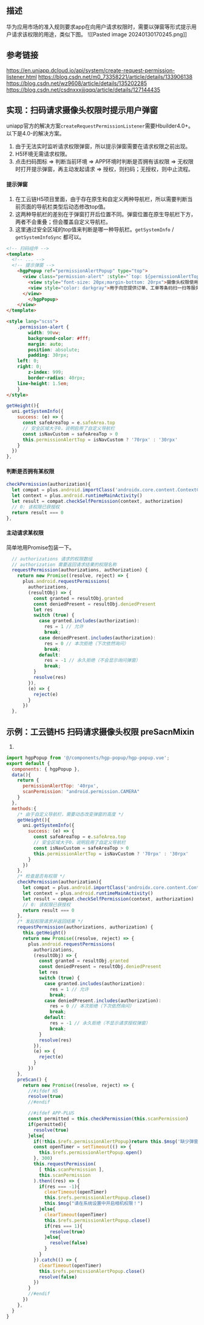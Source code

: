 ## 描述
华为应用市场的准入规则要求app在向用户请求权限时，需要以弹窗等形式提示用户请求该权限的用途，类似下图。
![[Pasted image 20240130170245.png]]

## 参考链接
https://en.uniapp.dcloud.io/api/system/create-request-permission-listener.html
https://blog.csdn.net/m0_73358221/article/details/133906138
https://blog.csdn.net/wz9608/article/details/135202285
https://blog.csdn.net/csdnxxxjjjqqq/article/details/127144435

## 实现：扫码请求摄像头权限时提示用户弹窗
uniapp官方的解决方案`createRequestPermissionListener`需要Hbuilder4.0+。
以下是4.0-的解决方案。
1. 由于无法实时监听请求权限弹窗，所以提示弹窗需要在请求权限之前出现。
2. H5环境无需请求权限。
3. 点击扫码图标 => 判断当前环境 => APP环境时判断是否拥有该权限 => 无权限时打开提示弹窗，再主动发起请求 => 授权，则扫码；无授权，则中止流程。

#### 提示弹窗
1. 在工云链H5项目里面，由于存在原生和自定义两种导航栏，所以需要判断当前页面的导航栏类型后动态修改top值。
2. 这两种导航栏的差别在于弹窗打开后位置不同。弹窗位置在原生导航栏下方，两者不会重叠；但会覆盖自定义导航栏。
3. 这里通过安全区域的top值来判断是哪一种导航栏。`getSystemInfo` / `getSystemInfoSync` 都可以。
```html
<!-- 扫码组件 -->
<template>
  <!-- ... -->
  <!-- 提示弹窗 -->
    <hgpPopup ref="permissionAlertPopup" type="top">
      <view class="permission-alert" :style="`top: ${permissionAlertTop}`">
        <view style="font-size: 20px;margin-bottom: 20rpx">摄像头权限使用说明</view>
        <view style="color: darkgray">用于向您提供订单、工单等条码扫一扫等服务</view>
      </view>
		</hgpPopup>
	</view> 
</template>

<style lang="scss">
	.permission-alert {
		width: 90vw;
		background-color: #fff;
		margin: auto;
		position: absolute;
		padding: 30rpx;
    left: 0;
    right: 0;
		z-index: 999;
		border-radius: 40rpx;
    line-height: 1.5em;
	}
</style>
```
```js
getHeight(){
  uni.getSystemInfo({
    success: (e) => {
      const safeAreaTop = e.safeArea.top
      // 安全区域大于0，说明启用了自定义导航栏
      const isNavCustom = safeAreaTop > 0
      this.permissionAlertTop = isNavCustom ? '70rpx' : '30rpx'
    }
  })
},
```

#### 判断是否拥有某权限
```js
checkPermission(authorization){
  let compat = plus.android.importClass('androidx.core.content.ContextCompat')
  let context = plus.android.runtimeMainActivity()
  let result = compat.checkSelfPermission(context, authorization)
  // 0: 该权限已获授权
  return result === 0
},
```

#### 主动请求某权限
简单地用Promise包装一下。
```js
  // authorizations 请求的权限数组
  // authorization 需要返回请求结果的权限名称
  requestPermission(authorizations, authorization) {
    return new Promise((resolve, reject) => {
      plus.android.requestPermissions(
        authorizations, 
        (resultObj) => {
          const granted = resultObj.granted
          const deniedPresent = resultObj.deniedPresent
          let res
          switch (true) {
            case granted.includes(authorization): 
              res = 1 // 允许
              break;
            case deniedPresent.includes(authorization):
              res = 0 // 本次拒绝（下次依然询问）
              break;
            default:
              res = -1 // 永久拒绝（不会显示询问弹窗）
              break;
          }
          resolve(res)
        }), 
        (e) => {
          reject(e)
        }
      })
  },
```

## 示例：工云链H5 扫码请求摄像头权限 preSacnMixin
1. 
```js
import hgpPopup from '@/components/hgp-popup/hgp-popup.vue';
export default {
  components: { hgpPopup },
  data(){
    return {
      permissionAlertTop: '40rpx',
      scanPermission: "android.permission.CAMERA"
    }
  },
  methods:{
    /* 由于自定义导航栏，需要动态改变弹窗的高度 */
    getHeight(){
      uni.getSystemInfo({
        success: (e) => {
          const safeAreaTop = e.safeArea.top
          // 安全区域大于0，说明启用了自定义导航栏
          const isNavCustom = safeAreaTop > 0
          this.permissionAlertTop = isNavCustom ? '70rpx' : '30rpx'
        }
      })
    },
    /* 检查是否有权限 */
    checkPermission(authorization){
      let compat = plus.android.importClass('androidx.core.content.ContextCompat')
      let context = plus.android.runtimeMainActivity()
      let result = compat.checkSelfPermission(context, authorization)
      // 0: 该权限已获授权
      return result === 0
    },
    /* 发起权限请求并返回结果 */
    requestPermission(authorizations, authorization) {
      this.getHeight()
      return new Promise((resolve, reject) => {
        plus.android.requestPermissions(
          authorizations, 
          (resultObj) => {
            const granted = resultObj.granted
            const deniedPresent = resultObj.deniedPresent
            let res
            switch (true) {
              case granted.includes(authorization): 
                res = 1 // 允许
                break;
              case deniedPresent.includes(authorization):
                res = 0 // 本次拒绝（下次依然询问）
                break;
              default:
                res = -1 // 永久拒绝（不显示请求授权弹窗）
                break;
            }
            resolve(res)
          }), 
          (e) => {
            reject(e)
          }
        })
    },
    preScan() {
      return new Promise((resolve, reject) => {
        //#ifdef H5
        resolve(true)
        //#endif

        //#ifdef APP-PLUS
        const permitted = this.checkPermission(this.scanPermission)
        if(permitted){
          resolve(true)
        }else{
          if(!this.$refs.permissionAlertPopup)return this.$msg('缺少弹窗组件')
          const openTimer = setTimeout(() => {
            this.$refs.permissionAlertPopup.open()
          }, 300)
          this.requestPermission(
            [ this.scanPermission ],
            this.scanPermission 
          ).then((res) => {
            if(res === -1){
              clearTimeout(openTimer)
              this.$refs.permissionAlertPopup.close()
              this.$msg("请在系统设置中开启相机权限！")
            }else{
              clearTimeout(openTimer)
              this.$refs.permissionAlertPopup.close()
              if(res === 1){
                resolve(true) 
              }else{
                resolve(false)
              }
            } 
          }).catch(() => {
            clearTimeout(openTimer)
            this.$refs.permissionAlertPopup.close()
            resolve(false)
          })
        }
        //#endif
      })
    },
  }
}
```